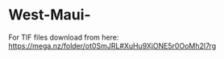 # West-Maui-
For TIF files download from here: 
https://mega.nz/folder/ot0SmJRL#XuHu9XjONE5r0OoMh2l7rg
